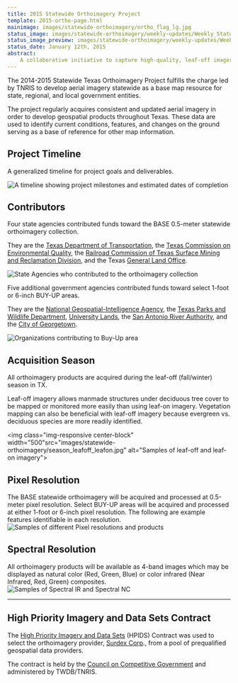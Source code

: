 ```yaml
---
title: 2015 Statewide Orthoimagery Project
template: 2015-ortho-page.html
mainimage: images/statewide-orthoimagery/ortho_flag_lg.jpg
status_image: images/statewide-orthoimagery/weekly-updates/Weekly_Status_Report_010915.jpg
status_image_preview: images/statewide-orthoimagery/weekly-updates/Weekly_Status_Report_010915_sm.jpg
status_date: January 12th, 2015
abstract: 
    A collaborative initiative to capture high-quality, leaf-off imagery for the entire state, slated for public release in Winter 2015. 
---
```

<p class="lead">The 2014-2015 Statewide Texas Orthoimagery Project fulfills the charge led by TNRIS to develop aerial imagery statewide as a base map resource for state, regional, and local government entities.</p>

The project regularly acquires consistent and updated aerial imagery in order to develop geospatial products throughout Texas. These data are used to identify current conditions, features, and changes on the ground serving as a base of reference for other map information.

## Project Timeline
<p class="lead">A generalized timeline for project goals and deliverables.</p>

<img class="img-responsive" src="/images/statewide-orthoimagery/timeline_2.jpg" alt="A timeline showing project milestones and estimated dates of completion">

## Contributors

<p class="lead">Four state agencies contributed funds toward the BASE 0.5-meter statewide orthoimagery collection.</p>

They are the [Texas Department of Transportation](http://www.txdot.gov), the [Texas Commission on Environmental Quality](http://www.tceq.state.tx.us), the [Railroad Commission of Texas Surface Mining and Reclamation Division](http://www.rrc.state.tx.us), and the Texas [General Land Office](http://www.glo.texas.gov).

<img class="img-responsive" src="/images/statewide-orthoimagery/statewide_contributors.jpg" alt="State Agencies who contributed to the orthoimagery collection">

<p class="lead">Five additional government agencies contributed funds toward select 1-foot or 6-inch BUY-UP areas.</p>

They are the [National Geospatial-Intelligence Agency](https://www.nga.mil/Pages/default.aspx), the [Texas Parks and Wildlife Department](https://tpwd.texas.gov/), [University Lands](http://www.utlands.utsystem.edu/), the [San Antonio River Authority](https://www.sara-tx.org/), and the [City of Georgetown](https://georgetown.org/).

<img class="img-responsive" src="/images/statewide-orthoimagery/buyup_contributors.jpg" alt="Organizations contributing to Buy-Up area">

## Acquisition Season

<p class="lead">All orthoimagery products are acquired during the leaf-off (fall/winter) season in TX.</p>

Leaf-off imagery allows manmade structures under deciduous tree cover to be mapped or monitored more easily than using leaf-on imagery. Vegetation mapping can also be beneficial with leaf-off imagery because evergreen vs. deciduous species are more readily identified.

<img class="img-responsive center-block" width="500"src="images/statewide-orthoimagery/season_leafoff_leafon.jpg" alt="Samples of leaf-off and leaf-on imagery">

## Pixel Resolution	
The BASE statewide orthoimagery will be acquired and processed at 0.5-meter pixel resolution. Select BUY-UP areas will be acquired and processed at either 1-foot or 6-inch pixel resolution. The following are example features identifiable in each resolution.
<img class="img-responsive center-block" src="images/statewide-orthoimagery/pixel_rez.jpg" alt="Samples of different Pixel resolutions and products">


## Spectral Resolution
All orthoimagery products will be available as 4-band images which may be displayed as natural color (Red, Green, Blue) or color infrared (Near Infrared, Red, Green) composites.
<img class="img-responsive center-block" src="/images/statewide-orthoimagery/spectral_samples.jpg" alt="Samples of Spectral IR and Spectral NC">

***

## High Priority Imagery and Data Sets Contract

The [High Priority Imagery and Data Sets](high-priority-imagery-data-sets) (HPIDS) Contract was used to select the orthoimagery provider, [Surdex Corp](http://www.surdex.com)., from a pool of prequalified geospatial data providers. 

The contract is held by the [Council on Competitive Government](http://www.ccg.state.tx.us) and administered by TWDB/TNRIS.
